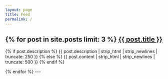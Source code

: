 ```yaml
---
layout: page
title: Feed
permalink: /
---
```

{% for post in site.posts limit: 3 %}
<a href="{{ post.url | prepend: site.baseurl }}">{{ post.title }}</a>
---
<p class="description">
    {% if post.description %}
        {{ post.description | strip_html | strip_newlines | truncate: 250 }}
    {% else %}
        {{ post.content | strip_html | strip_newlines | truncate: 500 }}
    {% endif %}</p>
{% endfor %}
---
